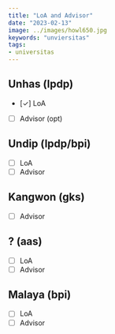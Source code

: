 ```yaml
---
title: "LoA and Advisor"
date: "2023-02-13"
image: ../images/howl650.jpg
keywords: "unviersitas"
tags:
- universitas
---
```

## Unhas (lpdp)
- [✓] LoA
- [ ] Advisor (opt)

## Undip (lpdp/bpi)
- [ ] LoA
- [ ] Advisor

## Kangwon (gks)
- [ ] Advisor

## ? (aas)
- [ ] LoA
- [ ] Advisor

## Malaya (bpi)
- [ ] LoA
- [ ] Advisor
